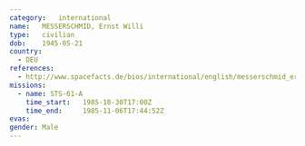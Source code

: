 ```yaml
---
category:	international
name:	MESSERSCHMID, Ernst Willi
type:	civilian
dob:	1945-05-21
country:
  - DEU
references:
  - http://www.spacefacts.de/bios/international/english/messerschmid_ernst.htm
missions:
  - name: STS-61-A
    time_start:   1985-10-30T17:00Z
    time_end:     1985-11-06T17:44:52Z
evas:
gender:	Male
---
```

